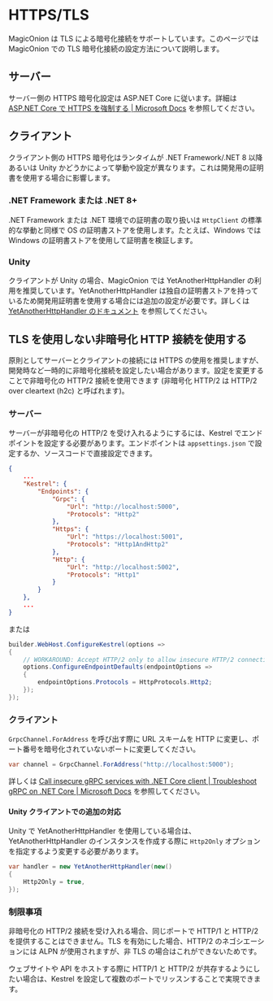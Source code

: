 # HTTPS/TLS

MagicOnion は TLS による暗号化接続をサポートしています。このページでは MagicOnion での TLS 暗号化接続の設定方法について説明します。

## サーバー
サーバー側の HTTPS 暗号化設定は ASP.NET Core に従います。詳細は [ASP.NET Core で HTTPS を強制する | Microsoft Docs](https://docs.microsoft.com/en-us/aspnet/core/security/enforcing-ssl) を参照してください。

## クライアント
クライアント側の HTTPS 暗号化はランタイムが .NET Framework/.NET 8 以降あるいは Unity かどうかによって挙動や設定が異なります。これは開発用の証明書を使用する場合に影響します。

### .NET Framework または .NET 8+
.NET Framework または .NET 環境での証明書の取り扱いは `HttpClient` の標準的な挙動と同様で OS の証明書ストアを使用します。たとえば、Windows では Windows の証明書ストアを使用して証明書を検証します。

### Unity
クライアントが Unity の場合、MagicOnion では YetAnotherHttpHandler の利用を推奨しています。YetAnotherHttpHandler は独自の証明書ストアを持っているため開発用証明書を使用する場合には追加の設定が必要です。詳しくは [YetAnotherHttpHandler のドキュメント](https://github.com/Cysharp/YetAnotherHttpHandler?tab=readme-ov-file#advanced) を参照してください。


## TLS を使用しない非暗号化 HTTP 接続を使用する
原則としてサーバーとクライアントの接続には HTTPS の使用を推奨しますが、開発時など一時的に非暗号化接続を設定したい場合があります。設定を変更することで非暗号化の HTTP/2 接続を使用できます (非暗号化 HTTP/2 は HTTP/2 over cleartext (h2c) と呼ばれます)。

### サーバー
サーバーが非暗号化の HTTP/2 を受け入れるようにするには、Kestrel でエンドポイントを設定する必要があります。エンドポイントは `appsettings.json` で設定するか、ソースコードで直接設定できます。

```json
{
    ...
    "Kestrel": {
        "Endpoints": {
            "Grpc": {
                "Url": "http://localhost:5000",
                "Protocols": "Http2"
            },
            "Https": {
                "Url": "https://localhost:5001",
                "Protocols": "Http1AndHttp2"
            },
            "Http": {
                "Url": "http://localhost:5002",
                "Protocols": "Http1"
            }
        }
    },
    ...
}
```
または
```csharp
builder.WebHost.ConfigureKestrel(options =>
{
    // WORKAROUND: Accept HTTP/2 only to allow insecure HTTP/2 connections during development.
    options.ConfigureEndpointDefaults(endpointOptions =>
    {
        endpointOptions.Protocols = HttpProtocols.Http2;
    });
});
```

### クライアント
`GrpcChannel.ForAddress` を呼び出す際に URL スキームを HTTP に変更し、ポート番号を暗号化されていないポートに変更してください。

```csharp
var channel = GrpcChannel.ForAddress("http://localhost:5000");
```

詳しくは [Call insecure gRPC services with .NET Core client | Troubleshoot gRPC on .NET Core | Microsoft Docs](https://docs.microsoft.com/en-us/aspnet/core/grpc/troubleshoot#call-insecure-grpc-services-with-net-core-client) を参照してください。

#### Unity クライアントでの追加の対応
Unity で YetAnotherHttpHandler を使用している場合は、YetAnotherHttpHandler のインスタンスを作成する際に `Http2Only` オプションを指定するよう変更する必要があります。

```csharp
var handler = new YetAnotherHttpHandler(new()
{
    Http2Only = true,
});
```


### 制限事項
非暗号化の HTTP/2 接続を受け入れる場合、同じポートで HTTP/1 と HTTP/2 を提供することはできません。TLS を有効にした場合、HTTP/2 のネゴシエーションには ALPN が使用されますが、非 TLS の場合はこれができないためです。

ウェブサイトや API をホストする際に HTTP/1 と HTTP/2 が共存するようにしたい場合は、Kestrel を設定して複数のポートでリッスンすることで実現できます。
